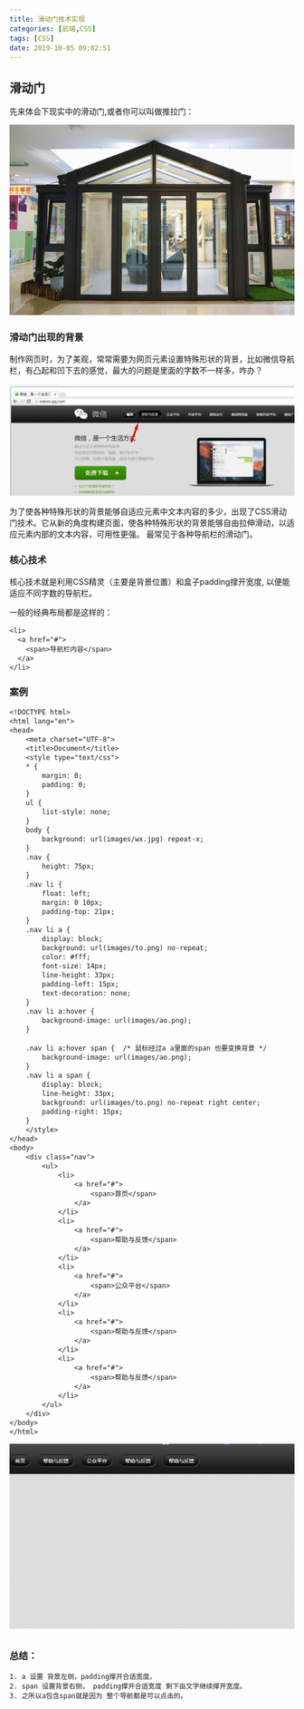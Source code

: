 ```yaml
---
title: 滑动门技术实现
categories: [前端,CSS]
tags: [CSS] 
date: 2019-10-05 09:02:51
---
```


## 滑动门

先来体会下现实中的滑动门,或者你可以叫做推拉门：

![](https://raw.githubusercontent.com/qnyt1993/picture/master/img/2019/10/06/h.gif)


### 滑动门出现的背景

制作网页时，为了美观，常常需要为网页元素设置特殊形状的背景，比如微信导航栏，有凸起和凹下去的感觉，最大的问题是里面的字数不一样多，咋办？

![](https://raw.githubusercontent.com/qnyt1993/picture/master/img/2019/10/06/wxx.jpg)


为了使各种特殊形状的背景能够自适应元素中文本内容的多少，出现了CSS滑动门技术。它从新的角度构建页面，使各种特殊形状的背景能够自由拉伸滑动，以适应元素内部的文本内容，可用性更强。 最常见于各种导航栏的滑动门。

### 核心技术

核心技术就是利用CSS精灵（主要是背景位置）和盒子padding撑开宽度, 以便能适应不同字数的导航栏。

一般的经典布局都是这样的：


    <li>
      <a href="#">
        <span>导航栏内容</span>
      </a>
    </li>

### 案例

    <!DOCTYPE html>
    <html lang="en">
    <head>
        <meta charset="UTF-8">
        <title>Document</title>
        <style type="text/css">
        * {
            margin: 0;
            padding: 0;
        }
        ul {
            list-style: none;
        }
        body {
            background: url(images/wx.jpg) repeat-x;
        }
        .nav {
            height: 75px;
        }
        .nav li {
            float: left;
            margin: 0 10px;
            padding-top: 21px;
        }
        .nav li a {
            display: block;
            background: url(images/to.png) no-repeat;
            color: #fff;
            font-size: 14px;
            line-height: 33px;
            padding-left: 15px;
            text-decoration: none;
        }
        .nav li a:hover {
            background-image: url(images/ao.png);
        }
    
        .nav li a:hover span {  /* 鼠标经过a a里面的span 也要变换背景 */
            background-image: url(images/ao.png);
        }
        .nav li a span {
            display: block;
            line-height: 33px;
            background: url(images/to.png) no-repeat right center;
            padding-right: 15px;
        }
        </style>
    </head>
    <body>
        <div class="nav">
            <ul>
                <li>
                    <a href="#">
                        <span>首页</span>
                    </a>
                </li>
                <li>
                    <a href="#">
                        <span>帮助与反馈</span>
                    </a>
                </li>
                <li>
                    <a href="#">
                        <span>公众平台</span>
                    </a>
                </li>
                <li>
                    <a href="#">
                        <span>帮助与反馈</span>
                    </a>
                </li>
                <li>
                    <a href="#">
                        <span>帮助与反馈</span>
                    </a>
                </li>
            </ul>
        </div>
    </body>
    </html>
    
    
![](https://raw.githubusercontent.com/qnyt1993/picture/master/img/2019/10/06/QQ%E6%88%AA%E5%9B%BE20191005091212.png)

    
### 总结： 

    1. a 设置 背景左侧，padding撑开合适宽度。    
    2. span 设置背景右侧， padding撑开合适宽度 剩下由文字继续撑开宽度。
    3. 之所以a包含span就是因为 整个导航都是可以点击的。